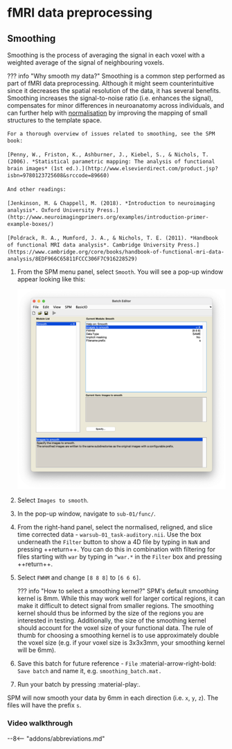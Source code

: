 # fMRI data preprocessing

## Smoothing

Smoothing is the process of averaging the signal in each voxel with a weighted average of the signal of neighbouring voxels. 

??? info "Why smooth my data?" 
    Smoothing is a common step performed as part of fMRI data preprocessing. Although it might seem counterintuitive since it decreases the spatial resolution of the data, it has several benefits. Smoothing increases the signal-to-noise ratio (i.e. enhances the signal), compensates for minor differences in neuroanatomy across individuals, and can further help with [normalisation](./normalisation.md) by improving the mapping of small structures to the template space. 

    For a thorough overview of issues related to smoothing, see the SPM book:

    [Penny, W., Friston, K., Ashburner, J., Kiebel, S., & Nichols, T. (2006). *Statistical parametric mapping: The analysis of functional brain images* (1st ed.).](http://www.elsevierdirect.com/product.jsp?isbn=9780123725608&srccode=89660)

    And other readings:

    [Jenkinson, M. & Chappell, M. (2018). *Introduction to neuroimaging analysis*. Oxford University Press.](http://www.neuroimagingprimers.org/examples/introduction-primer-example-boxes/)

    [Poldrack, R. A., Mumford, J. A., & Nichols, T. E. (2011). *Handbook of functional MRI data analysis*. Cambridge University Press.](https://www.cambridge.org/core/books/handbook-of-functional-mri-data-analysis/8EDF966C65811FCCC306F7C916228529)

1. From the SPM menu panel, select `Smooth`. You will see a pop-up window appear looking like this:

    ![](../../assets/figures/smoothing_batch.png)

2. Select `Images to smooth`.
3. In the pop-up window, navigate to `sub-01/func/`.
4. From the right-hand panel, select the normalised, religned, and slice time corrected data - `warsub-01_task-auditory.nii`. Use the box underneath the `Filter` button to show a 4D file by typing in `NaN` and pressing ++return++. You can do this in combination with filtering for files starting with `war` by typing in `^war.*` in the `Filter` box and pressing ++return++. 
5. Select `FWHM` and change `[8 8 8]` to `[6 6 6]`. 

    ??? info "How to select a smoothing kernel?"
        SPM's default smoothing kernel is 8mm. While this may work well for larger cortical regions, it can make it difficult to detect signal from smaller regions. The smoothing kernel should thus be informed by the size of the regions you are interested in testing. Additionally, the size of the smoothing kernel should account for the voxel size of your functional data. The rule of thumb for choosing a smoothing kernel is to use approximately double the voxel size (e.g. if your voxel size is 3x3x3mm, your smoothing kernel will be 6mm). 

6. Save this batch for future reference - `File` :material-arrow-right-bold: `Save batch` and name it, e.g. `smoothing_batch.mat.`
7. Run your batch by pressing :material-play:.

SPM will now smooth your data by 6mm in each direction (i.e. `x`, `y`, `z`). The files will have the prefix `s`.

### Video walkthrough

--8<-- "addons/abbreviations.md"